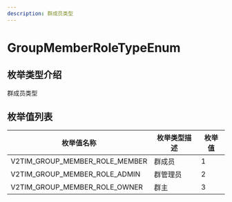 ```yaml
---
description: 群成员类型
---
```


# GroupMemberRoleTypeEnum

## 枚举类型介绍

群成员类型

## 枚举值列表

| 枚举值名称                              | 枚举类型描述 | 枚举值 |
| ---------------------------------- | ------ | --- |
| V2TIM\_GROUP\_MEMBER\_ROLE\_MEMBER | 群成员    | 1   |
| V2TIM\_GROUP\_MEMBER\_ROLE\_ADMIN  | 群管理员   | 2   |
| V2TIM\_GROUP\_MEMBER\_ROLE\_OWNER  | 群主     | 3   |
